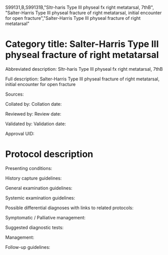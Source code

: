 S99131,B,S99131B,"Sltr-haris Type III physeal fx right metatarsal, 7thB", "Salter-Harris Type III physeal fracture of right metatarsal, initial encounter for open fracture","Salter-Harris Type III physeal fracture of right metatarsal"
# Category title: Salter-Harris Type III physeal fracture of right metatarsal

Abbreviated description: Sltr-haris Type III physeal fx right metatarsal, 7thB

Full description: Salter-Harris Type III physeal fracture of right metatarsal, initial encounter for open fracture

Sources:

Collated by:
Collation date:

Reviewed by:
Review date:

Validated by:
Validation date:

Approval UID:

# Protocol description

Presenting conditions:

History capture guidelines:

General examination guidelines:

Systemic examination guidelines:

Possible differential diagnoses with links to related protocols:

Symptomatic / Palliative management:

Suggested diagnostic tests:

Management:

Follow-up guidelines:
